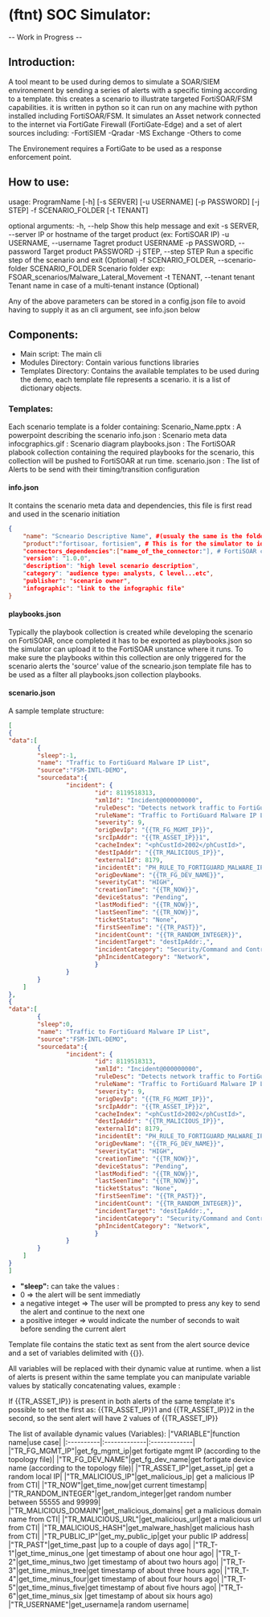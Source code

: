 # (ftnt) SOC Simulator:

-- Work in Progress --

## Introduction:
A tool meant to be used during demos to simulate a SOAR/SIEM environement by sending a series of alerts with a specific timing according to a template. this creates a scenario to illustrate targeted FortiSOAR/FSM capabilities.
it is written in python so it can run on any machine with python installed including FortiSOAR/FSM. It simulates an Asset network connected to the internet via FortiGate Firewall (FortiGate-Edge) and a set of alert sources including:
-FortiSIEM
-Qradar
-MS Exchange
-Others to come

The Environement requires a FortiGate to be used as a response enforcement point.
## How to use:
usage: ProgramName [-h] [-s SERVER] [-u USERNAME] [-p PASSWORD] [-j STEP] -f
                   SCENARIO_FOLDER [-t TENANT]

optional arguments:
  -h, --help            		Show this help message and exit
  -s SERVER, --server 			IP or hostname of the target product (ex: FortiSOAR IP)
  -u USERNAME, --username 		Tagret product USERNAME
  -p PASSWORD, --password 		Target product PASSWORD
  -j STEP, --step STEP  		Run a specific step of the scenario and exit (Optional)
  -f SCENARIO_FOLDER, --scenario-folder SCENARIO_FOLDER 
                        Scenario folder exp: FSOAR_scenarios/Malware_Lateral_Movement
  -t TENANT, --tenant tenant 	Tenant name in case of a multi-tenant instance (Optional)

Any of the above parameters can be stored in a config.json file to avoid having to supply it as an cli argument, see info.json below

## Components:

- Main script: The main cli
- Modules Directory: Contain various functions libraries
- Templates Directory: Contains the available templates to be used during the demo, each template file represents a scenario. it is a list of dictionary objects.

### Templates:
Each scenario template is a folder containing:
Scenario_Name.pptx 	: A powerpoint describing the scenario
info.json 			: Scenario meta data
infocgraphics.gif 	: Scenario diagram
playbooks.json 		: The FortiSOAR plabook collection containing the required playbooks for the scenario, this collection will be pushed to FortiSOAR at run time.
scenario.json 		: The list of Alerts to be send with their timing/transition configuration

#### info.json
It contains the scenario meta data and dependencies, this file is first read and used in the scenario initiation
```json
{
    "name": "Scneario Descriptive Name", #(usualy the same is the folder name where the scenario files resides)
    "product":"fortisoar, fortisiem", # This is for the simulator to identify the target product",
    "connectors_dependencies":["name_of_the_connector:"], # FortiSOAR connector name which must be configured and set to default before running the scneario
    "version": "1.0.0",
    "description": "high level scenario description",
    "category": "audience type: analysts, C level...etc",
    "publisher": "scenario owner",
    "infographic": "link to the infographic file"
}
```
#### playbooks.json
Typically the playbook collection is created while developing the scenario on FortiSOAR, once completed it has to be exported as playbooks.json so the simulator can upload it to the FortiSOAR unstance where it runs. To make sure the playbooks within this collection are only triggered for the scenario alerts the 'source' value of the scneario.json template file has to be used as a filter all playbooks.json collection playbooks. 

#### scenario.json
A sample template structure:
```json
[
{
"data":[
		{
		"sleep":-1,
		"name": "Traffic to FortiGuard Malware IP List",
		"source":"FSM-INTL-DEMO",
		"sourcedata":{
			 	"incident": {
						"id": 8119518313,
						"xmlId": "Incident@000000000",
						"ruleDesc": "Detects network traffic to FortiGuard Blocked IP List",
						"ruleName": "Traffic to FortiGuard Malware IP List",
						"severity": 9,
						"origDevIp": "{{TR_FG_MGMT_IP}}",
						"srcIpAddr": "{{TR_ASSET_IP}}1",
						"cacheIndex": "<phCustId>2002</phCustId>",
						"destIpAddr": "{{TR_MALICIOUS_IP}}",
						"externalId": 8179,
						"incidentEt": "PH_RULE_TO_FORTIGUARD_MALWARE_IP",
						"origDevName": "{{TR_FG_DEV_NAME}}",
						"severityCat": "HIGH",
						"creationTime": "{{TR_NOW}}",
						"deviceStatus": "Pending",
						"lastModified": "{{TR_NOW}}",
						"lastSeenTime": "{{TR_NOW}}",
						"ticketStatus": "None",
						"firstSeenTime": "{{TR_PAST}}",
						"incidentCount": "{{TR_RANDOM_INTEGER}}",
						"incidentTarget": "destIpAddr:,",
						"incidentCategory": "Security/Command and Control",
						"phIncidentCategory": "Network",
						}
				}
		}
	]
},
{
"data":[
		{
		"sleep":0,
		"name": "Traffic to FortiGuard Malware IP List",
		"source":"FSM-INTL-DEMO",
		"sourcedata":{
			 	"incident": {
						"id": 8119518313,
						"xmlId": "Incident@000000000",
						"ruleDesc": "Detects network traffic to FortiGuard Blocked IP List",
						"ruleName": "Traffic to FortiGuard Malware IP List",
						"severity": 9,
						"origDevIp": "{{TR_FG_MGMT_IP}}",
						"srcIpAddr": "{{TR_ASSET_IP}}2",
						"cacheIndex": "<phCustId>2002</phCustId>",
						"destIpAddr": "{{TR_MALICIOUS_IP}}",
						"externalId": 8179,
						"incidentEt": "PH_RULE_TO_FORTIGUARD_MALWARE_IP",
						"origDevName": "{{TR_FG_DEV_NAME}}",
						"severityCat": "HIGH",
						"creationTime": "{{TR_NOW}}",
						"deviceStatus": "Pending",
						"lastModified": "{{TR_NOW}}",
						"lastSeenTime": "{{TR_NOW}}",
						"ticketStatus": "None",
						"firstSeenTime": "{{TR_PAST}}",
						"incidentCount": "{{TR_RANDOM_INTEGER}}",
						"incidentTarget": "destIpAddr:,",
						"incidentCategory": "Security/Command and Control",
						"phIncidentCategory": "Network",
						}
				}
		}
	]
}
]
```
- __"sleep":__ can take the values : 
- 0 => the alert will be sent immediatly 
- a negative integet => The user will be prompted to press any key to send the alert and continue to the next one
- a positive integer => would indicate the number of seconds to wait before sending the current alert

 Template file contains the static text as sent from the alert source device and a set of variables delimited with {{}}.

All variables will be replaced with their dynamic value at runtime. when a list of alerts is present within the same template you can manipulate variable values by statically concatenating values, example : 

If {{TR_ASSET_IP}} is present in both alerts of the same template it's possible to set the first as: {{TR_ASSET_IP}}1 and {{TR_ASSET_IP}}2 in the second, so the sent alert will have 2 values of {{TR_ASSET_IP}}

The list of available dynamic values (Variables):
|"VARIABLE"|function name|use case|
|:----------|:-------------|:-------------|
|"TR_FG_MGMT_IP"|get_fg_mgmt_ip|get fortigate mgmt IP (according to the topology file)|
|"TR_FG_DEV_NAME"|get_fg_dev_name|get fortigate device name (according to the topology file)|
|"TR_ASSET_IP"|get_asset_ip| get a random local IP|
|"TR_MALICIOUS_IP"|get_malicious_ip| get a malicious IP from CTI|
|"TR_NOW"|get_time_now|get current timestamp|
|"TR_RANDOM_INTEGER"|get_random_integer|get random number between 55555 and 99999|
|"TR_MALICIOUS_DOMAIN"|get_malicious_domains| get a malicious domain name from CTI|
|"TR_MALICIOUS_URL"|get_malicious_url|get a malicious url from CTI|
|"TR_MALICIOUS_HASH"|get_malware_hash|get malicious hash from CTI|
|"TR_PUBLIC_IP"|get_my_public_ip|get your public IP address|
|"TR_PAST"|get_time_past |up to a couple of days ago|
|"TR_T-1"|get_time_minus_one |get timestamp of about one hour ago|
|"TR_T-2"|get_time_minus_two |get timestamp of about two hours ago|
|"TR_T-3"|get_time_minus_tree|get timestamp of about three hours ago|
|"TR_T-4"|get_time_minus_four|get timestamp of about four hours ago|
|"TR_T-5"|get_time_minus_five|get timestamp of about five hours ago|
|"TR_T-6"|get_time_minus_six |get timestamp of about six hours ago)
|"TR_USERNAME"|get_username|a random username|
